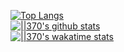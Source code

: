 [![Top Langs](https://github-readme-stats.vercel.app/api/top-langs/?username=n370&layout=compact)](https://github.com/n370) <br />
[![|\|370's github stats](https://github-readme-stats.vercel.app/api?username=n370&show_icons=true)](https://github.com/n370) <br />
[![|\|370's wakatime stats](https://github-readme-stats.vercel.app/api/wakatime?username=n370)](https://github.com/n370)

